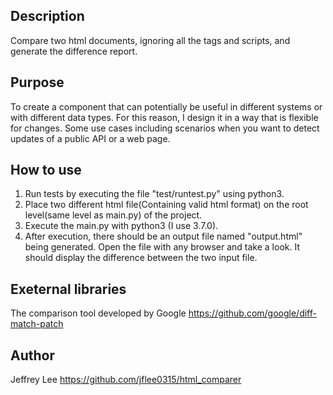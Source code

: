 ## Description

Compare two html documents, ignoring all the tags and scripts, and generate the difference report.

## Purpose

To create a component that can potentially be useful in different systems or with different data types. For this reason, I design it in a way that is flexible for changes.
Some use cases including scenarios when you want to detect updates of a public API or a web page.

## How to use

1. Run tests by executing the file "test/runtest.py" using python3.
2. Place two different html file(Containing valid html format) on the root level(same level as main.py) of the project.
3. Execute the main.py with python3 (I use 3.7.0).
4. After execution, there should be an output file named "output.html" being generated. Open the file with any browser and take a look. It should display the difference between the two input file.


## Exeternal libraries

The comparison tool developed by Google
https://github.com/google/diff-match-patch

## Author

Jeffrey Lee 
https://github.com/jflee0315/html_comparer